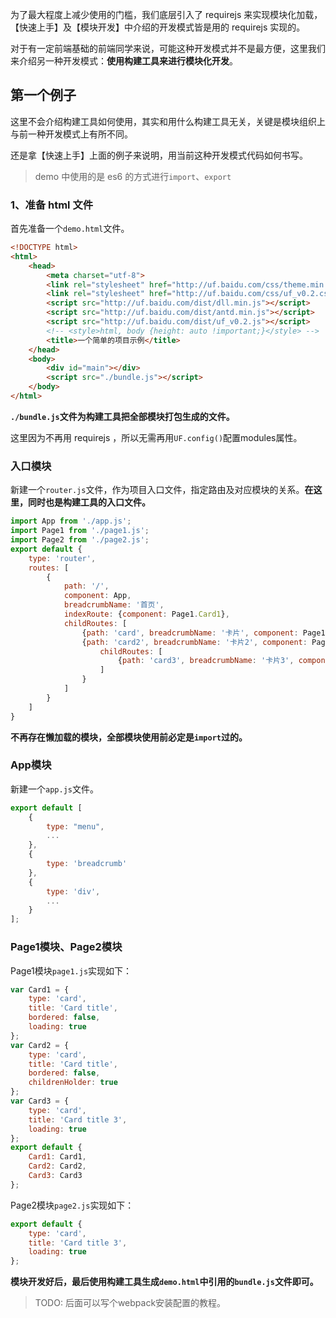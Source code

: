 为了最大程度上减少使用的门槛，我们底层引入了 requirejs 来实现模块化加载，【快速上手】及【模块开发】中介绍的开发模式皆是用的 requirejs 实现的。

对于有一定前端基础的前端同学来说，可能这种开发模式并不是最方便，这里我们来介绍另一种开发模式：**使用构建工具来进行模块化开发**。

## 第一个例子

这里不会介绍构建工具如何使用，其实和用什么构建工具无关，关键是模块组织上与前一种开发模式上有所不同。

还是拿【快速上手】上面的例子来说明，用当前这种开发模式代码如何书写。

> demo 中使用的是 es6 的方式进行`import`、`export`


### 1、准备 html 文件

首先准备一个`demo.html`文件。

```html
<!DOCTYPE html>
<html>
    <head>
        <meta charset="utf-8">
        <link rel="stylesheet" href="http://uf.baidu.com/css/theme.min.css" />
        <link rel="stylesheet" href="http://uf.baidu.com/css/uf_v0.2.css" />
        <script src="http://uf.baidu.com/dist/dll.min.js"></script>
        <script src="http://uf.baidu.com/dist/antd.min.js"></script>
        <script src="http://uf.baidu.com/dist/uf_v0.2.js"></script>
        <!-- <style>html, body {height: auto !important;}</style> -->
        <title>一个简单的项目示例</title>
    </head>
    <body>
        <div id="main"></div>
        <script src="./bundle.js"></script>
    </body>
</html>
```
**`./bundle.js`文件为构建工具把全部模块打包生成的文件。**

这里因为不再用 requirejs ，所以无需再用`UF.config()`配置modules属性。


### 入口模块

新建一个`router.js`文件，作为项目入口文件，指定路由及对应模块的关系。**在这里，同时也是构建工具的入口文件。**

```javascript
import App from './app.js';
import Page1 from './page1.js';
import Page2 from './page2.js';
export default {
    type: 'router',
    routes: [
        {
            path: '/',
            component: App,
            breadcrumbName: '首页',
            indexRoute: {component: Page1.Card1},
            childRoutes: [
                {path: 'card', breadcrumbName: '卡片', component: Page1.Card1},
                {path: 'card2', breadcrumbName: '卡片2', component: Page1.Card2,
                    childRoutes: [
                        {path: 'card3', breadcrumbName: '卡片3', component: Page2}
                    ]
                }
            ]
        }
    ]
}
```
**不再存在懒加载的模块，全部模块使用前必定是`import`过的。**


### App模块

新建一个`app.js`文件。

```javascript
export default [
    {
        type: "menu",
        ...
    },
    {
        type: 'breadcrumb'
    },
    {
        type: 'div',
        ...
    }
];
```

### Page1模块、Page2模块

Page1模块`page1.js`实现如下：

```javascript
var Card1 = {
    type: 'card',
    title: 'Card title',
    bordered: false,
    loading: true
};
var Card2 = {
    type: 'card',
    title: 'Card title',
    bordered: false,
    childrenHolder: true
};
var Card3 = {
    type: 'card',
    title: 'Card title 3',
    loading: true
};
export default {
    Card1: Card1,
    Card2: Card2,
    Card3: Card3
};
```

Page2模块`page2.js`实现如下：

```javascript
export default {
    type: 'card',
    title: 'Card title 3',
    loading: true
};
```

**模块开发好后，最后使用构建工具生成`demo.html`中引用的`bundle.js`文件即可。**

> TODO: 后面可以写个webpack安装配置的教程。
